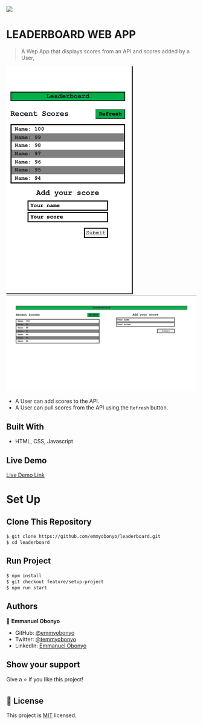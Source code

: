 ![](https://img.shields.io/badge/Microverse-blueviolet)

# LEADERBOARD WEB APP

> A Wep App that displays scores from an API and scores added by a User,

![Mobile](./mobile.png)
![Medium and Large Screens](./medium-to-large.png)

- A User can add scores to the API.
- A User can pull scores from the API using the ```Refresh``` button.

## Built With

- HTML, CSS, Javascript

## Live Demo

[Live Demo Link](https://emmyobonyo.github.io/leaderboard/)

# Set Up
## Clone This Repository
```
$ git clone https://github.com/emmyobonyo/leaderboard.git
$ cd leaderboard
```

## Run Project
```
$ npm install
$ git checkout feature/setup-project
$ npm run start
```

## Authors

👤 **Emmanuel Obonyo**

- GitHub: [@emmyobonyo](https://github.com/emmyobonyp)
- Twitter: [@temmyobonyo](https://twitter.com/emmyobonyo)
- LinkedIn: [Emmanuel Obonyo](https://https://www.linkedin.com/in/emmanuel-obonyo-3728a2200/)

<!-- ## 🤝 Contributing

Contributions, issues, and feature requests are welcome!

Feel free to check the [issues page](../../issues/). -->

## Show your support

Give a ⭐️ if you like this project!

<!-- ## Acknowledgments

- Hat tip to anyone whose code was used
- Inspiration
- etc -->

## 📝 License

This project is [MIT](./MIT.md) licensed.

